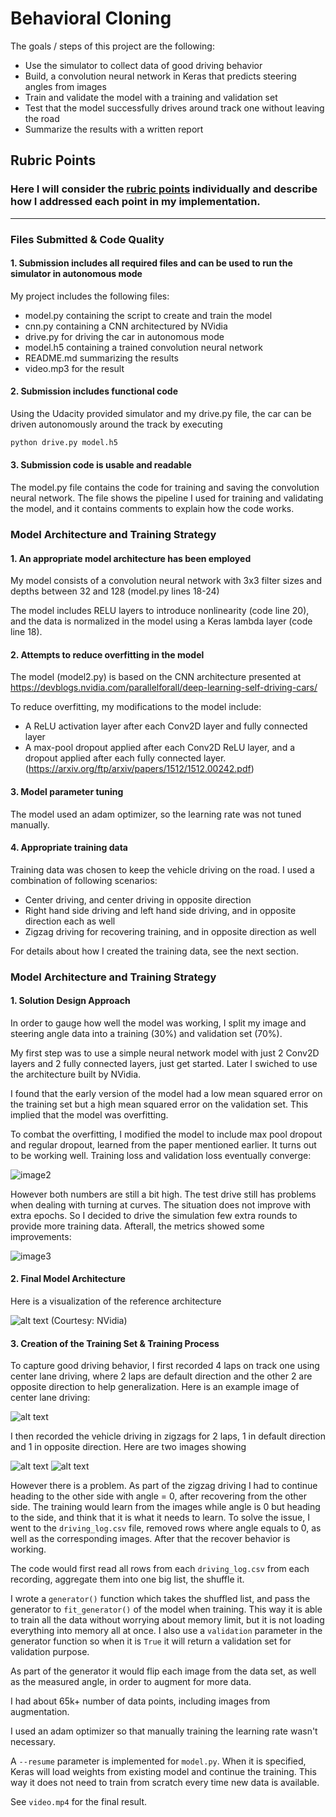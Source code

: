 # **Behavioral Cloning** 

The goals / steps of this project are the following:
* Use the simulator to collect data of good driving behavior
* Build, a convolution neural network in Keras that predicts steering angles from images
* Train and validate the model with a training and validation set
* Test that the model successfully drives around track one without leaving the road
* Summarize the results with a written report


[//]: # (Image References)

[image1]: ./images/cnn-architecture-624x890.png "Model Visualization"
[image2]: ./images/train-stats.png "Metrics"
[image3]: ./images/resumed-train-stats.png "Metrics (resumed)"
[image4]: ./images/center.jpg "Center lane driving"
[image5]: ./images/recover_left.jpg "Recover from left"
[image6]: ./images/recover_right.jpg "Recover from right"

## Rubric Points
### Here I will consider the [rubric points](https://review.udacity.com/#!/rubrics/432/view) individually and describe how I addressed each point in my implementation.  

---
### Files Submitted & Code Quality

#### 1. Submission includes all required files and can be used to run the simulator in autonomous mode

My project includes the following files:
* model.py containing the script to create and train the model
* cnn.py containing a CNN architectured by NVidia
* drive.py for driving the car in autonomous mode
* model.h5 containing a trained convolution neural network 
* README.md summarizing the results
* video.mp3 for the result

#### 2. Submission includes functional code
Using the Udacity provided simulator and my drive.py file, the car can be driven autonomously around the track by executing 
```sh
python drive.py model.h5
```

#### 3. Submission code is usable and readable

The model.py file contains the code for training and saving the convolution neural network. The file shows the pipeline I used for training and validating the model, and it contains comments to explain how the code works.

### Model Architecture and Training Strategy

#### 1. An appropriate model architecture has been employed

My model consists of a convolution neural network with 3x3 filter sizes and depths between 32 and 128 (model.py lines 18-24) 

The model includes RELU layers to introduce nonlinearity (code line 20), and the data is normalized in the model using a Keras lambda layer (code line 18). 

#### 2. Attempts to reduce overfitting in the model

The model (model2.py) is based on the CNN architecture presented at https://devblogs.nvidia.com/parallelforall/deep-learning-self-driving-cars/

To reduce overfitting, my modifications to the model include:

* A ReLU activation layer after each Conv2D layer and fully connected layer
* A max-pool dropout applied after each Conv2D ReLU layer, and a dropout applied after each fully connected layer. (https://arxiv.org/ftp/arxiv/papers/1512/1512.00242.pdf)

#### 3. Model parameter tuning

The model used an adam optimizer, so the learning rate was not tuned manually.

#### 4. Appropriate training data

Training data was chosen to keep the vehicle driving on the road. I used a combination of following scenarios:

* Center driving, and center driving in opposite direction
* Right hand side driving and left hand side driving, and in opposite direction each as well
* Zigzag driving for recovering training, and in opposite direction as well

For details about how I created the training data, see the next section. 

### Model Architecture and Training Strategy

#### 1. Solution Design Approach

In order to gauge how well the model was working, I split my image and steering angle data into a training (30%) and validation set (70%).

My first step was to use a simple neural network model with just 2 Conv2D layers and 2 fully connected layers, just get started. Later I swiched to use the architecture built by NVidia.

I found that the early version of the model had a low mean squared error on the training set but a high mean squared error on the validation set. This implied that the model was overfitting. 

To combat the overfitting, I modified the model to include max pool dropout and regular dropout, learned from the paper mentioned earlier. It turns out to be working well. Training loss and validation loss eventually converge:

![image2]

However both numbers are still a bit high. The test drive still has problems when dealing with turning at curves. The situation does not improve with extra epochs. So I decided to drive the simulation few extra rounds to provide more training data. Afterall, the metrics showed some improvements:

![image3]


#### 2. Final Model Architecture


Here is a visualization of the reference architecture

![alt text][image1] (Courtesy: NVidia)

#### 3. Creation of the Training Set & Training Process

To capture good driving behavior, I first recorded 4 laps on track one using center lane driving, where 2 laps are default direction and the other 2 are opposite direction to help generalization. Here is an example image of center lane driving:

![alt text][image4]

I then recorded the vehicle driving in zigzags for 2 laps, 1 in default direction and 1 in opposite direction. Here are two images showing 

![alt text][image5]
![alt text][image6]

However there is a problem. As part of the zigzag driving I had to continue heading to the other side with angle = 0, after recovering from the other side. The training would learn from the images while angle is 0 but heading to the side, and think that it is what it needs to learn. To solve the issue, I went to the ```driving_log.csv``` file, removed rows where angle equals to 0, as well as the corresponding images. After that the recover behavior is working.

The code would first read all rows from each ```driving_log.csv``` from each recording, aggregate them into one big list, the shuffle it.

I wrote a ```generator()``` function which takes the shuffled list, and pass the generator to ```fit_generator()``` of the model when training. This way it is able to train all the data without worrying about memory limit, but it is not loading everything into memory all at once. I also use a ```validation``` parameter in the generator function so when it is ```True``` it will return a validation set for validation purpose.

As part of the generator it would flip each image from the data set, as well as the measured angle, in order to augment for more data.

I had about 65k+ number of data points, including images from augmentation.

I used an adam optimizer so that manually training the learning rate wasn't necessary.

A ```--resume``` parameter is implemented for ```model.py```. When it is specified, Keras will load weights from existing model and continue the training. This way it does not need to train from scratch every time new data is available. 

See ```video.mp4``` for the final result. 